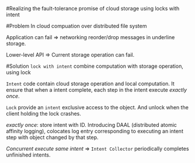 #Realizing the fault-tolerance promise of cloud storage using locks with intent

#Problem
In cloud compuation over distributed file system

Application can fail => networking reorder/drop messages in underline storage. 

Lower-level API => Current storage operation can fail.

#Solution
`lock with intent` combine computation with storage operation, using lock

`Intent` code contain cloud storage operation and local computation. It ensure that when a intent complete, each step in the intent execute *exactly once*.

`Lock` provide an `intent` exclusive access to the object. And unlock when the client holding the lock crashes.

*exactly once*: store intent with ID. Introducing DAAL (distributed atomic affinity logging), colocates log entry corresponding to executing an intent step with object changed by that step.

*Concurrent execute same intent* => `Intent Collector` periodically completes unfinished intents.
